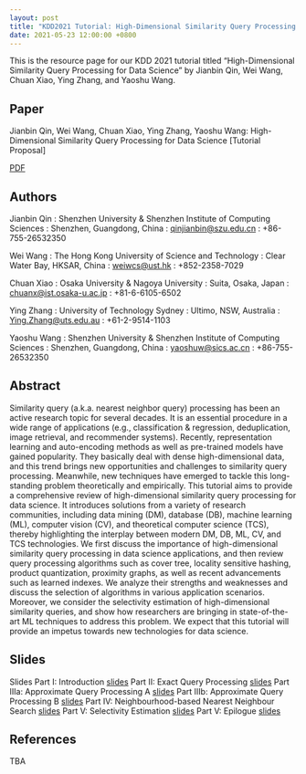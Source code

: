 ```yaml
---
layout: post
title: "KDD2021 Tutorial: High-Dimensional Similarity Query Processing for Data Science"
date: 2021-05-23 12:00:00 +0800
---
```


<style>
    dl>dt {
        font-size: 1.25em;
        font-weight: bold;
    }
    dl>dt:not(:first-child){
        margin-top: .5em;
    }
</style>

This is the resource page for our KDD 2021 tutorial titled “High-Dimensional Similarity Query Processing for Data Science” by Jianbin Qin, Wei Wang, Chuan Xiao, Ying Zhang, and Yaoshu Wang.

## Paper
Jianbin Qin, Wei Wang, Chuan Xiao, Ying Zhang, Yaoshu Wang: High-Dimensional Similarity Query Processing for Data Science [Tutorial Proposal]

[PDF](/assets/KDD_2021_Tutorial.pdf)


## Authors

Jianbin Qin
: Shenzhen University & Shenzhen Institute of Computing Sciences
: Shenzhen, Guangdong, China
: qinjianbin@szu.edu.cn
: +86-755-26532350

Wei Wang
: The Hong Kong University of Science and Technology
: Clear Water Bay, HKSAR, China
: weiwcs@ust.hk
: +852-2358-7029

Chuan Xiao
: Osaka University & Nagoya University
: Suita, Osaka, Japan
: chuanx@ist.osaka-u.ac.jp
: +81-6-6105-6502

Ying Zhang
: University of Technology Sydney
: Ultimo, NSW, Australia
: Ying.Zhang@uts.edu.au
: +61-2-9514-1103

Yaoshu Wang
: Shenzhen University & Shenzhen Institute of Computing Sciences
: Shenzhen, Guangdong, China
: yaoshuw@sics.ac.cn
: +86-755-26532350

## Abstract

Similarity query (a.k.a. nearest neighbor query) processing
has been an active research topic for several decades. It is an
essential procedure in a wide range of applications (e.g., 
classification & regression, deduplication, image retrieval, and
recommender systems). Recently, representation learning
and auto-encoding methods as well as pre-trained models
have gained popularity. They basically deal with dense 
high-dimensional data, and this trend brings new opportunities
and challenges to similarity query processing. Meanwhile,
new techniques have emerged to tackle this long-standing
problem theoretically and empirically.
This tutorial aims to provide a comprehensive review of
high-dimensional similarity query processing for data science. 
It introduces solutions from a variety of research communities, 
including data mining (DM), database (DB), machine learning (ML), 
computer vision (CV), and theoretical
computer science (TCS), thereby highlighting the interplay
between modern DM, DB, ML, CV, and TCS technologies. We
first discuss the importance of high-dimensional similarity
query processing in data science applications, and then review 
query processing algorithms such as cover tree, locality
sensitive hashing, product quantization, proximity graphs,
as well as recent advancements such as learned indexes. We
analyze their strengths and weaknesses and discuss the selection 
of algorithms in various application scenarios. Moreover,
we consider the selectivity estimation of high-dimensional
similarity queries, and show how researchers are bringing
in state-of-the-art ML techniques to address this problem.
We expect that this tutorial will provide an impetus towards
new technologies for data science.

## Slides

Slides
Part I: Introduction [slides](/assets/KDD21-tutorial-1-intro-wang.pdf)
Part II: Exact Query Processing [slides](/assets/KDD21-tutorial-2-exact-qin.pdf)
Part IIIa: Approximate Query Processing A [slides](/assets/KDD21-tutorial-3a-ANN-wang.pdf)
Part IIIb: Approximate Query Processing B [slides](/assets/KDD21-tutorial-3b-ANN-wang.pdf)
Part IV: Neighbourhood-based Nearest Neighbour Search [slides](/assets/KDD21-tutorial-4-knn-graph-zhang.pdf)
Part V: Selectivity Estimation [slides](/assets/KDD21-tutorial-5-selectivity-xiao.pdf)
Part V: Epilogue [slides](/assets/KDD21-tutorial-6-epilogue-wang.pdf)


## References
TBA




